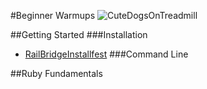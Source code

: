#Beginner Warmups
![CuteDogsOnTreadmill](https://media.giphy.com/media/13mLwGra9bNEKQ/giphy.gif)

##Getting Started
###Installation
* [RailBridgeInstallfest](http://docs.railsbridge.org/installfest/installfest)
###Command Line

##Ruby Fundamentals

